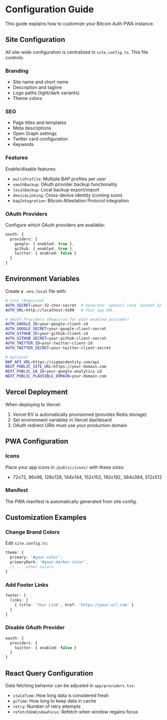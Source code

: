 # Configuration Guide

This guide explains how to customize your Bitcoin Auth PWA instance.

## Site Configuration

All site-wide configuration is centralized in `site.config.ts`. This file controls:

### Branding
- Site name and short name
- Description and tagline
- Logo paths (light/dark variants)
- Theme colors

### SEO
- Page titles and templates
- Meta descriptions
- Open Graph settings
- Twitter card configuration
- Keywords

### Features
Enable/disable features:
- `multiProfile`: Multiple BAP profiles per user
- `oauthBackup`: OAuth provider backup functionality
- `localBackup`: Local backup export/import
- `deviceLinking`: Cross-device identity (coming soon)
- `bapIntegration`: Bitcoin Attestation Protocol integration

### OAuth Providers
Configure which OAuth providers are available:
```typescript
oauth: {
  providers: {
    google: { enabled: true },
    github: { enabled: true },
    twitter: { enabled: false }
  }
}
```

## Environment Variables

Create a `.env.local` file with:

```bash
# Core (Required)
AUTH_SECRET=your-32-char-secret  # Generate: openssl rand -base64 32
AUTH_URL=http://localhost:4100   # Your app URL

# OAuth Providers (Required for each enabled provider)
AUTH_GOOGLE_ID=your-google-client-id
AUTH_GOOGLE_SECRET=your-google-client-secret
AUTH_GITHUB_ID=your-github-client-id
AUTH_GITHUB_SECRET=your-github-client-secret
AUTH_TWITTER_ID=your-twitter-client-id
AUTH_TWITTER_SECRET=your-twitter-client-secret

# Optional
BAP_API_URL=https://sigmaidentity.com/api
NEXT_PUBLIC_SITE_URL=https://your-domain.com
NEXT_PUBLIC_GA_ID=your-google-analytics-id
NEXT_PUBLIC_PLAUSIBLE_DOMAIN=your-domain.com
```

## Vercel Deployment

When deploying to Vercel:

1. Vercel KV is automatically provisioned (provides Redis storage)
2. Set environment variables in Vercel dashboard
3. OAuth redirect URIs must use your production domain

## PWA Configuration

### Icons
Place your app icons in `/public/icons/` with these sizes:
- 72x72, 96x96, 128x128, 144x144, 152x152, 192x192, 384x384, 512x512

### Manifest
The PWA manifest is automatically generated from site config.

## Customization Examples

### Change Brand Colors
Edit `site.config.ts`:
```typescript
theme: {
  primary: '#your-color',
  primaryDark: '#your-darker-color',
  // ... other colors
}
```

### Add Footer Links
```typescript
footer: {
  links: [
    { title: 'Your Link', href: 'https://your-url.com' }
  ]
}
```

### Disable OAuth Provider
```typescript
oauth: {
  providers: {
    twitter: { enabled: false }
  }
}
```

## React Query Configuration

Data fetching behavior can be adjusted in `app/providers.tsx`:
- `staleTime`: How long data is considered fresh
- `gcTime`: How long to keep data in cache
- `retry`: Number of retry attempts
- `refetchOnWindowFocus`: Refetch when window regains focus